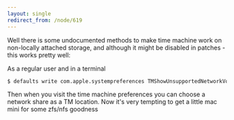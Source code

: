 ```yaml
---
layout: single
redirect_from: /node/619
---
```


Well there is some undocumented methods to make time machine work on non-locally attached storage, and although it might be disabled in patches - this works pretty well:

As a regular user and in a terminal

```bash
$ defaults write com.apple.systempreferences TMShowUnsupportedNetworkVolumes 1
```
Then when you visit the time machine preferences you can choose a network share as a TM location. Now it's very tempting to get a little mac mini for some zfs/nfs goodness

